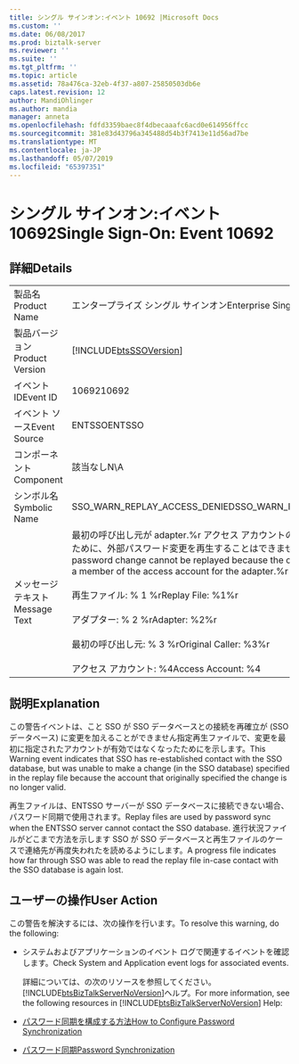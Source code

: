 ```yaml
---
title: シングル サインオン:イベント 10692 |Microsoft Docs
ms.custom: ''
ms.date: 06/08/2017
ms.prod: biztalk-server
ms.reviewer: ''
ms.suite: ''
ms.tgt_pltfrm: ''
ms.topic: article
ms.assetid: 78a476ca-32eb-4f37-a807-25850503db6e
caps.latest.revision: 12
author: MandiOhlinger
ms.author: mandia
manager: anneta
ms.openlocfilehash: fdfd3359baec8f4dbecaaafc6acd0e614956ffcc
ms.sourcegitcommit: 381e83d43796a345488d54b3f7413e11d56ad7be
ms.translationtype: MT
ms.contentlocale: ja-JP
ms.lasthandoff: 05/07/2019
ms.locfileid: "65397351"
---
```

# <a name="single-sign-on-event-10692"></a><span data-ttu-id="1cc7d-102">シングル サインオン:イベント 10692</span><span class="sxs-lookup"><span data-stu-id="1cc7d-102">Single Sign-On: Event 10692</span></span>
## <a name="details"></a><span data-ttu-id="1cc7d-103">詳細</span><span class="sxs-lookup"><span data-stu-id="1cc7d-103">Details</span></span>  

|                 |                                                                                                                                                                                                                                                                     |
|-----------------|---------------------------------------------------------------------------------------------------------------------------------------------------------------------------------------------------------------------------------------------------------------------|
|  <span data-ttu-id="1cc7d-104">製品名</span><span class="sxs-lookup"><span data-stu-id="1cc7d-104">Product Name</span></span>   |                                                                                                                      <span data-ttu-id="1cc7d-105">エンタープライズ シングル サインオン</span><span class="sxs-lookup"><span data-stu-id="1cc7d-105">Enterprise Single Sign-On</span></span>                                                                                                                      |
| <span data-ttu-id="1cc7d-106">製品バージョン</span><span class="sxs-lookup"><span data-stu-id="1cc7d-106">Product Version</span></span> |                                                                                                     [!INCLUDE[btsSSOVersion](../includes/btsssoversion-md.md)]                                                                                                      |
|    <span data-ttu-id="1cc7d-107">イベント ID</span><span class="sxs-lookup"><span data-stu-id="1cc7d-107">Event ID</span></span>     |                                                                                                                                <span data-ttu-id="1cc7d-108">10692</span><span class="sxs-lookup"><span data-stu-id="1cc7d-108">10692</span></span>                                                                                                                                |
|  <span data-ttu-id="1cc7d-109">イベント ソース</span><span class="sxs-lookup"><span data-stu-id="1cc7d-109">Event Source</span></span>   |                                                                                                                               <span data-ttu-id="1cc7d-110">ENTSSO</span><span class="sxs-lookup"><span data-stu-id="1cc7d-110">ENTSSO</span></span>                                                                                                                                |
|    <span data-ttu-id="1cc7d-111">コンポーネント</span><span class="sxs-lookup"><span data-stu-id="1cc7d-111">Component</span></span>    |                                                                                                                                 <span data-ttu-id="1cc7d-112">該当なし</span><span class="sxs-lookup"><span data-stu-id="1cc7d-112">N\A</span></span>                                                                                                                                 |
|  <span data-ttu-id="1cc7d-113">シンボル名</span><span class="sxs-lookup"><span data-stu-id="1cc7d-113">Symbolic Name</span></span>  |                                                                                                                    <span data-ttu-id="1cc7d-114">SSO_WARN_REPLAY_ACCESS_DENIED</span><span class="sxs-lookup"><span data-stu-id="1cc7d-114">SSO_WARN_REPLAY_ACCESS_DENIED</span></span>                                                                                                                    |
|  <span data-ttu-id="1cc7d-115">メッセージ テキスト</span><span class="sxs-lookup"><span data-stu-id="1cc7d-115">Message Text</span></span>   | <span data-ttu-id="1cc7d-116">最初の呼び出し元が adapter.%r アクセス アカウントのメンバーではなくなったために、外部パスワード変更を再生することはできません。</span><span class="sxs-lookup"><span data-stu-id="1cc7d-116">The external password change cannot be replayed because the original caller is no longer a member of the access account for the adapter.%r</span></span><br /><br /> <span data-ttu-id="1cc7d-117">再生ファイル: % 1 %r</span><span class="sxs-lookup"><span data-stu-id="1cc7d-117">Replay File: %1%r</span></span><br /><br /> <span data-ttu-id="1cc7d-118">アダプター: % 2 %r</span><span class="sxs-lookup"><span data-stu-id="1cc7d-118">Adapter: %2%r</span></span><br /><br /> <span data-ttu-id="1cc7d-119">最初の呼び出し元: % 3 %r</span><span class="sxs-lookup"><span data-stu-id="1cc7d-119">Original Caller: %3%r</span></span><br /><br /> <span data-ttu-id="1cc7d-120">アクセス アカウント: %4</span><span class="sxs-lookup"><span data-stu-id="1cc7d-120">Access Account: %4</span></span> |

## <a name="explanation"></a><span data-ttu-id="1cc7d-121">説明</span><span class="sxs-lookup"><span data-stu-id="1cc7d-121">Explanation</span></span>  
 <span data-ttu-id="1cc7d-122">この警告イベントは、こと SSO が SSO データベースとの接続を再確立が (SSO データベース) に変更を加えることができません指定再生ファイルで、変更を最初に指定されたアカウントが有効ではなくなったためにを示します。</span><span class="sxs-lookup"><span data-stu-id="1cc7d-122">This Warning event indicates that SSO has re-established contact with the SSO database, but was unable to make a change (in the SSO database) specified in the replay file because the account that originally specified the change is no longer valid.</span></span>  

 <span data-ttu-id="1cc7d-123">再生ファイルは、ENTSSO サーバーが SSO データベースに接続できない場合、パスワード同期で使用されます。</span><span class="sxs-lookup"><span data-stu-id="1cc7d-123">Replay files are used by password sync when the ENTSSO server cannot contact the SSO database.</span></span> <span data-ttu-id="1cc7d-124">進行状況ファイルがどこまで方法を示します SSO が SSO データベースと再生ファイルのケースで連絡先が再度失われたを読めるようにします。</span><span class="sxs-lookup"><span data-stu-id="1cc7d-124">A progress file indicates how far through SSO was able to read the replay file in-case contact with the SSO database is again lost.</span></span>  

## <a name="user-action"></a><span data-ttu-id="1cc7d-125">ユーザーの操作</span><span class="sxs-lookup"><span data-stu-id="1cc7d-125">User Action</span></span>  
 <span data-ttu-id="1cc7d-126">この警告を解決するには、次の操作を行います。</span><span class="sxs-lookup"><span data-stu-id="1cc7d-126">To resolve this warning, do the following:</span></span>  

- <span data-ttu-id="1cc7d-127">システムおよびアプリケーションのイベント ログで関連するイベントを確認します。</span><span class="sxs-lookup"><span data-stu-id="1cc7d-127">Check System and Application event logs for associated events.</span></span>  

  <span data-ttu-id="1cc7d-128">詳細については、の次のリソースを参照してください。[!INCLUDE[btsBizTalkServerNoVersion](../includes/btsbiztalkservernoversion-md.md)]ヘルプ。</span><span class="sxs-lookup"><span data-stu-id="1cc7d-128">For more information, see the following resources in [!INCLUDE[btsBizTalkServerNoVersion](../includes/btsbiztalkservernoversion-md.md)] Help:</span></span>  

- [<span data-ttu-id="1cc7d-129">パスワード同期を構成する方法</span><span class="sxs-lookup"><span data-stu-id="1cc7d-129">How to Configure Password Synchronization</span></span>](../core/how-to-configure-password-synchronization.md)  

- [<span data-ttu-id="1cc7d-130">パスワード同期</span><span class="sxs-lookup"><span data-stu-id="1cc7d-130">Password Synchronization</span></span>](../core/password-synchronization2.md)
